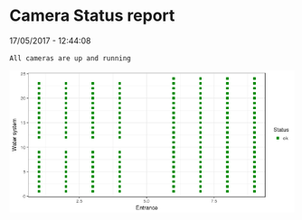 Camera Status report
================
17/05/2017 - 12:44:08

    All cameras are up and running

![](camreport_files/figure-markdown_github/unnamed-chunk-2-1.png)
